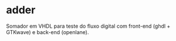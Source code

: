 # adder
Somador em VHDL para teste do fluxo digital com front-end (ghdl + GTKwave) e back-end (openlane).
